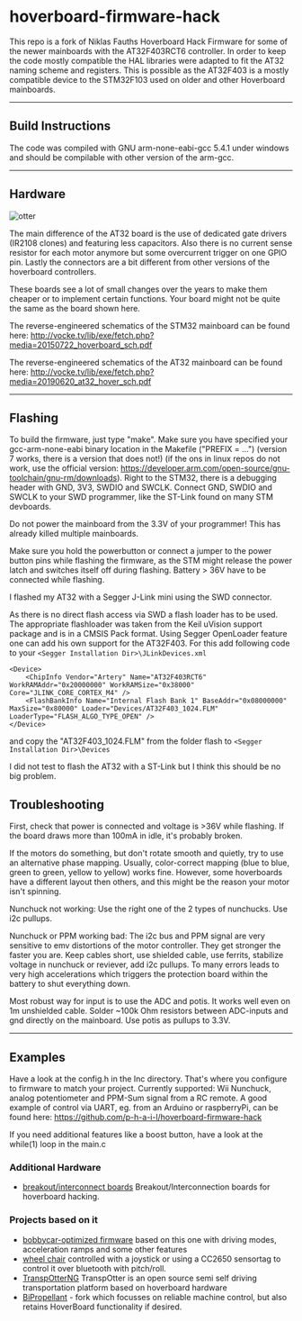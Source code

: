 # hoverboard-firmware-hack

This repo is a fork of Niklas Fauths Hoverboard Hack Firmware for some of the newer mainboards with the AT32F403RCT6 controller. In order to keep the code mostly compatible the HAL libraries were adapted to fit the AT32 naming scheme and registers. This is possible as the AT32F403 is a mostly compatible device to the STM32F103 used on older and other Hoverboard mainboards.

---

## Build Instructions

The code was compiled with GNU arm-none-eabi-gcc 5.4.1 under windows and should be compilable with other version of the arm-gcc.


---

## Hardware
![otter](https://raw.githubusercontent.com/cloidnerux/hoverboard-firmware-hack/master/pinout.png)

The main difference of the AT32 board is the use of dedicated gate drivers (IR2108 clones) and featuring less
capacitors. Also there is no current sense resistor for each motor anymore but some overcurrent trigger on one GPIO pin.
Lastly the connectors are a bit different from other versions of the hoverboard controllers.

These boards see a lot of small changes over the years to make them cheaper or to implement certain functions. Your board
might not be quite the same as the board shown here.

The reverse-engineered schematics of the STM32 mainboard can be found here:
http://vocke.tv/lib/exe/fetch.php?media=20150722_hoverboard_sch.pdf

The reverse-engineered schematics of the AT32 mainboard can be found here:
http://vocke.tv/lib/exe/fetch.php?media=20190620_at32_hover_sch.pdf

---

## Flashing
To build the firmware, just type "make". Make sure you have specified your gcc-arm-none-eabi binary location in the Makefile ("PREFIX = ...") (version 7 works, there is a version that does not!) (if the ons in linux repos do not work, use the official version: https://developer.arm.com/open-source/gnu-toolchain/gnu-rm/downloads). Right to the STM32, there is a debugging header with GND, 3V3, SWDIO and SWCLK. Connect GND, SWDIO and SWCLK to your SWD programmer, like the ST-Link found on many STM devboards.

Do not power the mainboard from the 3.3V of your programmer! This has already killed multiple mainboards.

Make sure you hold the powerbutton or connect a jumper to the power button pins while flashing the firmware, as the STM might release the power latch and switches itself off during flashing. Battery > 36V have to be connected while flashing.

I flashed my AT32 with a Segger J-Link mini using the SWD connector. 

As there is no direct flash access via SWD a flash loader has to be used. The appropriate flashloader was taken from the Keil uVision support package and is in a CMSIS Pack format. Using Segger OpenLoader feature one can add his own support for the AT32F403.
For this add following code to your `<Segger Installation Dir>\JLinkDevices.xml`
    
	<Device>
		<ChipInfo Vendor="Artery" Name="AT32F403RCT6" WorkRAMAddr="0x20000000" WorkRAMSize="0x38000" Core="JLINK_CORE_CORTEX_M4" />
		<FlashBankInfo Name="Internal Flash Bank 1" BaseAddr="0x08000000" MaxSize="0x80000" Loader="Devices/AT32F403_1024.FLM" LoaderType="FLASH_ALGO_TYPE_OPEN" />
	</Device>

and copy the "AT32F403_1024.FLM" from the folder flash to `<Segger Installation Dir>\Devices`

I did not test to flash the AT32 with a ST-Link but I think this should be no big problem.

## Troubleshooting
First, check that power is connected and voltage is >36V while flashing.
If the board draws more than 100mA in idle, it's probably broken.

If the motors do something, but don't rotate smooth and quietly, try to use an alternative phase mapping. Usually, color-correct mapping (blue to blue, green to green, yellow to yellow) works fine. However, some hoverboards have a different layout then others, and this might be the reason your motor isn't spinning.

Nunchuck not working: Use the right one of the 2 types of nunchucks. Use i2c pullups.

Nunchuck or PPM working bad: The i2c bus and PPM signal are very sensitive to emv distortions of the motor controller. They get stronger the faster you are. Keep cables short, use shielded cable, use ferrits, stabilize voltage in nunchuck or reviever, add i2c pullups. To many errors leads to very high accelerations which triggers the protection board within the battery to shut everything down.

Most robust way for input is to use the ADC and potis. It works well even on 1m unshielded cable. Solder ~100k Ohm resistors between ADC-inputs and gnd directly on the mainboard. Use potis as pullups to 3.3V.

---


## Examples

Have a look at the config.h in the Inc directory. That's where you configure to firmware to match your project.
Currently supported: Wii Nunchuck, analog potentiometer and PPM-Sum signal from a RC remote.
A good example of control via UART, eg. from an Arduino or raspberryPi, can be found here:
https://github.com/p-h-a-i-l/hoverboard-firmware-hack

If you need additional features like a boost button, have a look at the while(1) loop in the main.c

### Additional Hardware

* [breakout/interconnect boards](https://github.com/Jan--Henrik/hoverboard-breakout)  Breakout/Interconnection boards for hoverboard hacking.

### Projects based on it
* [bobbycar-optimized firmware](https://github.com/larsmm/hoverboard-firmware-hack-bbcar)  based on this one with driving modes, acceleration ramps and some other features
* [wheel chair](https://github.com/Lahorde/steer_speed_ctrl) controlled with a joystick or using a CC2650 sensortag to control it over  bluetooth with pitch/roll.
* [TranspOtterNG](https://github.com/Jan--Henrik/transpOtterNG) TranspOtter is an open source semi self driving transportation platform based on hoverboard hardware
* [BiPropellant](https://github.com/bipropellant) - fork which focusses on reliable machine control, but also retains HoverBoard functionality if desired.
